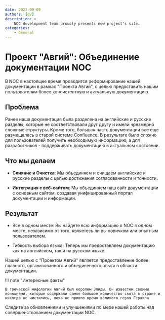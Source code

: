 ```yaml
---
date: 2023-09-09
authors: [dv]
description: >
    NOC development team proudly presents new project's site.
categories:
    - General
---
```

# Проект "Авгий": Объединение документации NOC

В NOC в настоящее время проводится реформирование нашей документации в рамках "Проекта Авгий", с целью предоставить нашим пользователям более консистентную и актуальную документацию.

## Проблема

Ранее наша документация была разделена на английские и русские разделы, которые не соответствовали друг другу и имели чрезмерно сложные структуры. Кроме того, большая часть документации все еще размещалась в старой системе Confluence. В результате было сложно для пользователей получить необходимую информацию, а для разработчиков - поддерживать документацию в актуальном состоянии.
<!-- more -->
## Что мы делаем

- **Слияние и Очистка**: Мы объединяем и очищаем английские и русские разделы с целью достижения согласованности и точности.

- **Интеграция с веб-сайтом**: Мы объединяем наш сайт документации с основным сайтом, создавая унифицированный портал документации и информации.

## Результат

- Все в одном месте: Вы найдете всю информацию о NOC в одном месте, независимо от того, являетесь ли вы новичком или опытным пользователем.

- Гибкость выбора языка: Теперь мы предоставляем документацию как на английском, так и на русском языке.

Нашей целью с "Проектом Авгий" является предоставление более плавного, организованного и объединенного опыта в области документации.

!!! note "Интересные факты"
    
    В греческой мифологии Авгий был королем Элиды. Он известен своими конюшнями, которые содержали самое большое количество скота в стране и никогда не чистились, пока не пришло время великого героя Геракла.

Следите за обновлениями и улучшениями по мере нашей работы над совершенствованием документации NOC.
